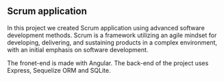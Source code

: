 
## Scrum application 
In this project we created Scrum application using advanced software development methods. Scrum is a framework utilizing an agile mindset for developing, delivering, and sustaining products in a complex environment, with an initial emphasis on software development.
 

The fronet-end is made with Angular. 
The back-end of the project uses Express, Sequelize ORM and SQLite.

